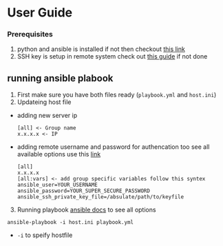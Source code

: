 # User Guide

### Prerequisites 

1. python and ansible is installed if not then checkout [this link](https://docs.ansible.com/ansible/latest/installation_guide/intro_installation.html)
2. SSH key is setup in remote system check out [this guide](https://kerneltalks.com/howto/establish-passwordless-ssh-between-two-servers/) if not done

## running ansible plabook
1. First make sure you have both files ready (`playbook.yml` and `host.ini`)
2. Updateing host file 
 - adding new server ip
   ```
   [all] <- Group name
   x.x.x.x <- IP
   ```
 - adding remote username and password for authencation too see all available options use this [link](https://docs.ansible.com/ansible/latest/inventory_guide/intro_inventory.html)
   ```
   [all]
   x.x.x.x
   [all:vars] <- add group specific variables follow this syntex
   ansible_user=YOUR_USERNAME
   ansible_password=YOUR_SUPER_SECURE_PASSWORD
   ansible_ssh_private_key_file=/absulate/path/to/keyfile

   ```
3. Running playbook [ansible docs](https://docs.ansible.com/ansible/latest/network/getting_started/first_playbook.html) to see all options

`ansible-playbook -i host.ini playbook.yml`

- `-i` to speify hostfile 
